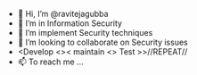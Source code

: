 - 👋 Hi, I’m @ravitejagubba
- 👀 I’m in Information Security
- 🌱 I’m implement Security techniques
- 💞️ I’m looking to collaborate on Security issues
- <Develop <>< maintain <> Test >>//REPEAT//
- 📫 To reach me ...

<!---
ravitejagubba/ravitejagubba is a ✨ special ✨ repository because its `README.md` (this file) appears on your GitHub profile.
You can click the Preview link to take a look at your changes.
--->
